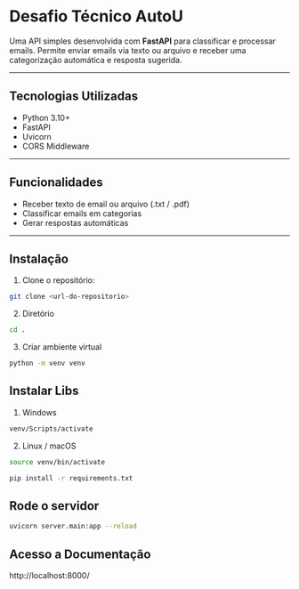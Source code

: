 # Desafio Técnico AutoU

Uma API simples desenvolvida com **FastAPI** para classificar e processar emails. Permite enviar emails via texto ou arquivo e receber uma categorização automática e resposta sugerida.

---

## Tecnologias Utilizadas

- Python 3.10+
- FastAPI
- Uvicorn
- CORS Middleware

---

## Funcionalidades

- Receber texto de email ou arquivo (.txt / .pdf)
- Classificar emails em categorias
- Gerar respostas automáticas

---

## Instalação

1. Clone o repositório:

```bash
git clone <url-do-repositorio>
```

2. Diretório

```bash
cd .
```

3. Criar ambiente virtual

```bash
python -m venv venv
```

## Instalar Libs

1. Windows

```bash
venv/Scripts/activate
```

2. Linux / macOS

```bash
source venv/bin/activate
```

```bash
pip install -r requirements.txt
```

## Rode o servidor

```bash
uvicorn server.main:app --reload
```

## Acesso a Documentação

http://localhost:8000/
